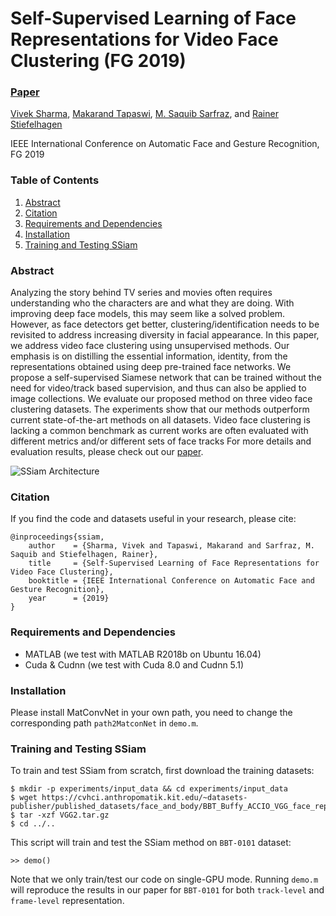 # Self-Supervised Learning of Face Representations for Video Face Clustering (FG 2019)
### [Paper](https://arxiv.org/pdf/1903.01000.pdf) <br>

[Vivek Sharma](http://vivoutlaw.github.io), 
[Makarand Tapaswi](http://www.cs.toronto.edu/~makarand/), 
[M. Saquib Sarfraz](https://sites.google.com/site/saquibsarfraz/), 
and [Rainer Stiefelhagen](https://cvhci.anthropomatik.kit.edu/people_596.php)

IEEE International Conference on Automatic Face and Gesture Recognition, FG 2019 

### Table of Contents
1. [Abstract](#abstract)
1. [Citation](#citation)
1. [Requirements and Dependencies](#requirements-and-dependencies)
1. [Installation](#installation)
1. [Training and Testing SSiam](#training-testing-ssiam)

### Abstract
Analyzing the story behind TV series and movies often requires understanding who the characters are and what they are doing. With improving deep face models, this may seem like a solved problem. However, as face detectors get better, clustering/identification needs to be revisited to address increasing diversity in facial appearance. In this paper, we
address video face clustering using unsupervised methods. Our emphasis is on distilling the essential information, identity, from the representations obtained using deep pre-trained face networks. We propose a self-supervised Siamese network that can be trained without the need for video/track based supervision, and thus can also be applied to image collections. We
evaluate our proposed method on three video face clustering datasets. The experiments show that our methods outperform current state-of-the-art methods on all datasets. Video face clustering is lacking a common benchmark as current works are often evaluated with different metrics and/or different sets of face tracks
For more details and evaluation results, please check out our [paper](https://arxiv.org/pdf/1903.01000.pdf).

![SSiam Architecture](ssiam.png)


### Citation

If you find the code and datasets useful in your research, please cite:
    
    @inproceedings{ssiam,
        author    = {Sharma, Vivek and Tapaswi, Makarand and Sarfraz, M. Saquib and Stiefelhagen, Rainer}, 
        title     = {Self-Supervised Learning of Face Representations for Video Face Clustering}, 
        booktitle = {IEEE International Conference on Automatic Face and Gesture Recognition},
        year      = {2019}
    }

### Requirements and Dependencies
- MATLAB (we test with MATLAB R2018b on Ubuntu 16.04)
- Cuda & Cudnn (we test with Cuda 8.0 and Cudnn 5.1)

### Installation
Please install MatConvNet in your own path, you need to change the corresponding path `path2MatconNet` in `demo.m`.


### Training and Testing SSiam

To train and test SSiam from scratch, first download the training datasets:

    $ mkdir -p experiments/input_data && cd experiments/input_data
    $ wget https://cvhci.anthropomatik.kit.edu/~datasets-publisher/published_datasets/face_and_body/BBT_Buffy_ACCIO_VGG_face_reps/VGG2.tar.gz
    $ tar -xzf VGG2.tar.gz 
    $ cd ../..


This script will train and test the SSiam method on `BBT-0101` dataset:

    >> demo()
    
Note that we only train/test our code on single-GPU mode. Running `demo.m` will reproduce the results in our paper for `BBT-0101` for both `track-level` and `frame-level` representation.
